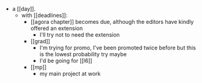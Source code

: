 - a [[day]].
  - with [[deadlines]]:
    - [[agora chapter]] becomes due, although the editors have kindly offered an extension
      - I'll try not to need the extension
    - [[grad]]
      - I'm trying for promo, I've been promoted twice before but this is the lowest probability try maybe
      - I'd be going for [[l6]]
    - [[mp]]
      - my main project at work
